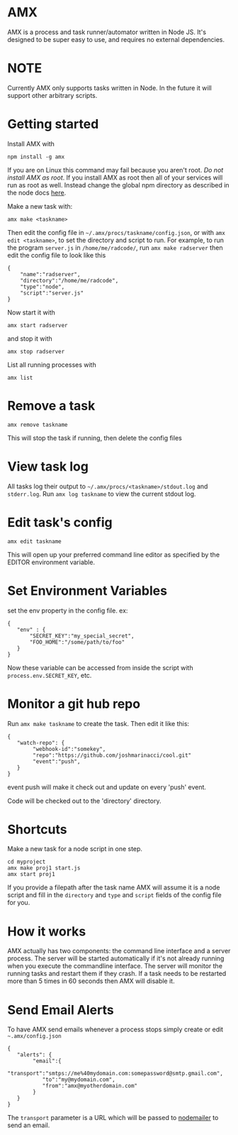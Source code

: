 # AMX

AMX is a process and task runner/automator written in Node JS. It's designed
to be super easy to use, and requires no external dependencies.

# NOTE

Currently AMX only supports tasks written in Node. In the future it will support other arbitrary scripts.



# Getting started

Install AMX with
```
npm install -g amx
```

If you are on Linux this command may fail because you aren't root. *Do not install AMX as root*.
If you install AMX as root then all of your services will run as root as well. Instead
change the global npm directory as described in the node docs
[here](https://docs.npmjs.com/getting-started/fixing-npm-permissions).



Make a new task with:

```
amx make <taskname>
```

Then edit the config file in `~/.amx/procs/taskname/config.json`,
or with `amx edit <taskname>`,
to set the directory and script to run. For example,
to run the program `server.js` in `/home/me/radcode/`,
run `amx make radserver` then
edit the config file to look like this
```
{
    "name":"radserver",
    "directory":"/home/me/radcode",
    "type":"node",
    "script":"server.js"
}
```

Now start it with

```
amx start radserver
```

and stop it with

```
amx stop radserver
```

List all running processes with

```
amx list
```

# Remove a task

```
amx remove taskname
```

This will stop the task if running, then delete the config files


# View task log

All tasks log their output to `~/.amx/procs/<taskname>/stdout.log` and `stderr.log`. 
Run `amx log taskname` to view the current stdout log.

# Edit task's config

```
amx edit taskname
```

This will open up your preferred command line editor as specified by the EDITOR environment variable.

# Set Environment Variables


set the env property in the config file. ex:

```
{
   "env" : {
       "SECRET_KEY":"my_special_secret",
       "FOO_HOME":"/some/path/to/foo"
   }
}
```

Now these variable can be accessed from inside the script
with `process.env.SECRET_KEY`, etc.



# Monitor a git hub repo

Run `amx make taskname` to create the task. Then edit it like this:

```
{
   "watch-repo": {
        "webhook-id":"somekey",
        "repo":"https://github.com/joshmarinacci/cool.git"
        "event":"push",
   }
}
```

event push will make it check out and update on every 'push' event.

Code will be checked out to the 'directory' directory.





# Shortcuts

Make a new task for a node script in one step.
```
cd myproject
amx make proj1 start.js
amx start proj1
```

If you provide a filepath after the task name AMX will assume it is a node script and fill
in the `directory` and `type` and `script` fields of the config file for you.

# How it works

AMX actually has two components: the command line interface and a server process. The server
will be started automatically if it's not already running when you execute the commandline interface.
The server will monitor the running tasks and restart them if they crash.  If a task needs
to be restarted more than 5 times in 60 seconds then AMX will disable it.


# Send Email Alerts

To have AMX send emails whenever a process stops simply create or edit `~.amx/config.json`

```
{
   "alerts": {
        "email":{
           "transport":"smtps://me%40mydomain.com:somepassword@smtp.gmail.com",
           "to":"my@mydomain.com",
           "from":"amx@myotherdomain.com"
        }
   }
}
```

The `transport` parameter is a URL which will be passed to [nodemailer](https://nodemailer.com)
to send an email.

